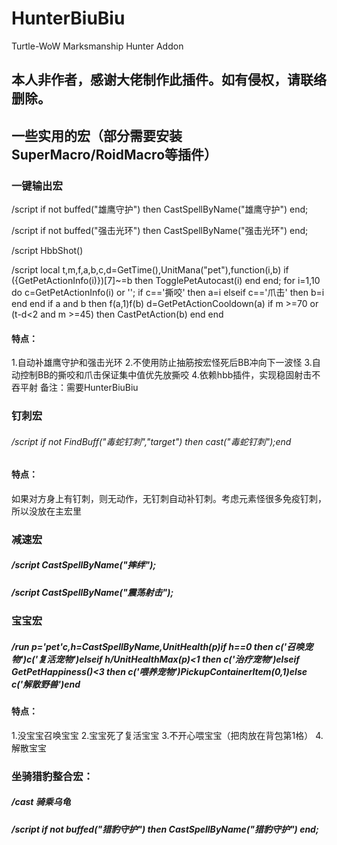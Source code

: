 # HunterBiuBiu
Turtle-WoW Marksmanship Hunter Addon

## 本人非作者，感谢大佬制作此插件。如有侵权，请联络删除。

## 一些实用的宏（部分需要安装SuperMacro/RoidMacro等插件）

### 一键输出宏

/script if not buffed("雄鹰守护") then CastSpellByName("雄鹰守护") end;

/script if not buffed("强击光环") then CastSpellByName("强击光环") end;

/script HbbShot()

/script local t,m,f,a,b,c,d=GetTime(),UnitMana("pet"),function(i,b) if ({GetPetActionInfo(i)})[7]~=b then TogglePetAutocast(i) end end; for i=1,10 do c=GetPetActionInfo(i) or ''; if c=='撕咬' then a=i elseif c=='爪击' then b=i end end if a and b then f(a,1)f(b) d=GetPetActionCooldown(a) if m >=70 or (t-d<2 and m >=45) then CastPetAction(b) end end


#### 特点：
1.自动补雄鹰守护和强击光环
2.不使用防止抽筋按宏怪死后BB冲向下一波怪
3.自动控制BB的撕咬和爪击保证集中值优先放撕咬
4.依赖hbb插件，实现稳固射击不吞平射
备注：需要HunterBiuBiu


### 钉刺宏

###### /script if not FindBuff("毒蛇钉刺","target") then cast("毒蛇钉刺");end

#### 特点：
如果对方身上有钉刺，则无动作，无钉刺自动补钉刺。考虑元素怪很多免疫钉刺，所以没放在主宏里

### 减速宏

##### /script CastSpellByName("摔绊"); 
##### /script CastSpellByName("震荡射击"); 

### 宝宝宏

##### /run p='pet'c,h=CastSpellByName,UnitHealth(p)if h==0 then c('召唤宠物')c('复活宠物')elseif h/UnitHealthMax(p)<1 then c('治疗宠物')elseif GetPetHappiness()<3 then c('喂养宠物')PickupContainerItem(0,1)else c('解散野兽')end 

#### 特点：
1.没宝宝召唤宝宝
2.宝宝死了复活宝宝
3.不开心喂宝宝（把肉放在背包第1格）
4.解散宝宝

### 坐骑猎豹整合宏：

##### /cast 骑乘乌龟
##### /script if not buffed("猎豹守护") then CastSpellByName("猎豹守护") end;
